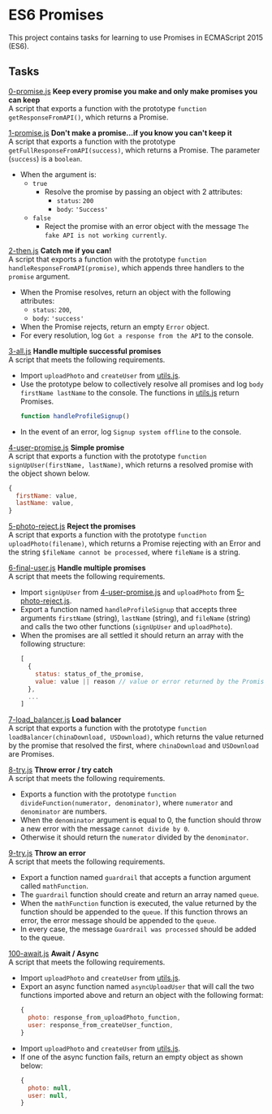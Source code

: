 # ES6 Promises
This project contains tasks for learning to use Promises in ECMAScript 2015 (ES6).

## Tasks

[0-promise.js](0-promise.js)
**Keep every promise you make and only make promises you can keep**<br/> 
A script that exports a function with the prototype `function getResponseFromAPI()`, which returns a Promise.

[1-promise.js](1-promise.js)
**Don't make a promise...if you know you can't keep it**<br/>
A script that exports a function with the prototype `getFullResponseFromAPI(success)`, which returns a Promise. The parameter (`success`) is a `boolean`.
+ When the argument is:
    + `true`
      - Resolve the promise by passing an object with 2 attributes:
        * `status`: `200`
        * `body`: `'Success'`
    + `false`
      - Reject the promise with an error object with the message `The fake API is not working currently`.

[2-then.js](2-then.js)
**Catch me if you can!**<br/> 
A script that exports a function with the prototype `function handleResponseFromAPI(promise)`, which appends three handlers to the `promise` argument.
  + When the Promise resolves, return an object with the following attributes:
    * `status`: `200`,
    * `body`: `'success'`
  + When the Promise rejects, return an empty `Error` object.
  + For every resolution, log `Got a response from the API` to the console.

[3-all.js](3-all.js)
**Handle multiple successful promises**<br/>
A script that meets the following requirements.
  + Import `uploadPhoto` and `createUser` from [utils.js](utils.js).
  + Use the prototype below to collectively resolve all promises and log `body firstName lastName` to the console. The functions in [utils.js](utils.js) return Promises.
    ```js
    function handleProfileSignup()
    ```
  + In the event of an error, log `Signup system offline` to the console.

[4-user-promise.js](4-user-promise.js)
**Simple promise**<br/>
A script that exports a function with the prototype `function signUpUser(firstName, lastName)`, which returns a resolved promise with the object shown below.
  ```js
  {
    firstName: value,
    lastName: value,
  }
  ```

[5-photo-reject.js](5-photo-reject.js)
**Reject the promises**<br/>
A script that exports a function with the prototype `function uploadPhoto(filename)`, which returns a Promise rejecting with an Error and the string `$fileName cannot be processed`, where `fileName` is a string.

[6-final-user.js](6-final-user.js)
**Handle multiple promises**<br/> 
A script that meets the following requirements.
  + Import `signUpUser` from [4-user-promise.js](4-user-promise.js) and `uploadPhoto` from [5-photo-reject.js](5-photo-reject.js).
  + Export a function named `handleProfileSignup` that accepts three arguments `firstName` (string), `lastName` (string), and `fileName` (string) and calls the two other functions (`signUpUser` and `uploadPhoto`).
  + When the promises are all settled it should return an array with the following structure:
    ```js
    [
      {
        status: status_of_the_promise,
        value: value || reason // value or error returned by the Promise
      },
      ...
    ]
    ```

[7-load_balancer.js](7-load_balancer.js)
**Load balancer**<br/>
A script that exports a function with the prototype `function loadBalancer(chinaDownload, USDownload)`, which returns the value returned by the promise that resolved the first, where `chinaDownload` and `USDownload` are Promises.

[8-try.js](8-try.js)
**Throw error / try catch**<br/> 
A script that meets the following requirements.
  + Exports a function with the prototype `function divideFunction(numerator, denominator)`, where `numerator` and `denominator` are numbers.
  + When the `denominator` argument is equal to 0, the function should throw a new error with the message `cannot divide by 0`.
  + Otherwise it should return the `numerator` divided by the `denominator`.

[9-try.js](9-try.js)
**Throw an error**<br/>
A script that meets the following requirements.
  + Export a function named `guardrail` that accepts a function argument called `mathFunction`.
  + The `guardrail` function should create and return an array named `queue`.
  + When the `mathFunction` function is executed, the value returned by the function should be appended to the `queue`. If this function throws an error, the error message should be appended to the `queue`.
  + In every case, the message `Guardrail was processed` should be added to the queue.

[100-await.js](100-await.js)
**Await / Async**<br/>
A script that meets the following requirements.
  + Import `uploadPhoto` and `createUser` from [utils.js](utils.js).
  + Export an async function named `asyncUploadUser` that will call the two functions imported above and return an object with the following format:
    ```js
    {
      photo: response_from_uploadPhoto_function,
      user: response_from_createUser_function,
    }
    ```
  + Import `uploadPhoto` and `createUser` from [utils.js](utils.js).
  + If one of the async function fails, return an empty object as shown below:
    ```js
    {
      photo: null,
      user: null,
    }
    ```